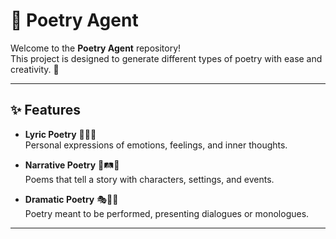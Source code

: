 # 📖 Poetry Agent

Welcome to the **Poetry Agent** repository!  
This project is designed to generate different types of poetry with ease and creativity. 🌷

---

## ✨ Features

- **Lyric Poetry** 🎵✨💭  
  Personal expressions of emotions, feelings, and inner thoughts.

- **Narrative Poetry** 📖🛤️👤  
  Poems that tell a story with characters, settings, and events.

- **Dramatic Poetry** 🎭🎤🔥  
  Poetry meant to be performed, presenting dialogues or monologues.

---

